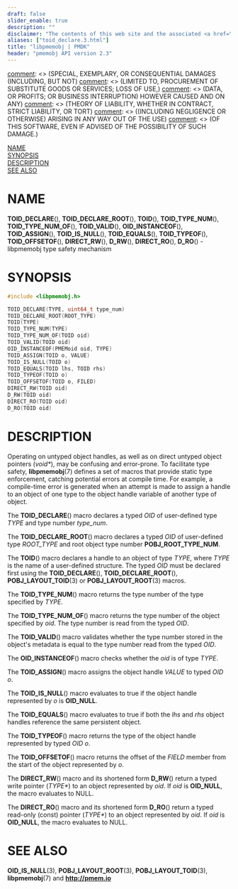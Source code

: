 ```yaml
---
draft: false
slider_enable: true
description: ""
disclaimer: "The contents of this web site and the associated <a href=\"https://github.com/pmem\">GitHub repositories</a> are BSD-licensed open source."
aliases: ["toid_declare.3.html"]
title: "libpmemobj | PMDK"
header: "pmemobj API version 2.3"
---
```


[comment]: <> (Copyright 2017-2018, Intel Corporation)

[comment]: <> (Redistribution and use in source and binary forms, with or without)
[comment]: <> (modification, are permitted provided that the following conditions)
[comment]: <> (are met:)
[comment]: <> (    * Redistributions of source code must retain the above copyright)
[comment]: <> (      notice, this list of conditions and the following disclaimer.)
[comment]: <> (    * Redistributions in binary form must reproduce the above copyright)
[comment]: <> (      notice, this list of conditions and the following disclaimer in)
[comment]: <> (      the documentation and/or other materials provided with the)
[comment]: <> (      distribution.)
[comment]: <> (    * Neither the name of the copyright holder nor the names of its)
[comment]: <> (      contributors may be used to endorse or promote products derived)
[comment]: <> (      from this software without specific prior written permission.)

[comment]: <> (THIS SOFTWARE IS PROVIDED BY THE COPYRIGHT HOLDERS AND CONTRIBUTORS)
[comment]: <> ("AS IS" AND ANY EXPRESS OR IMPLIED WARRANTIES, INCLUDING, BUT NOT)
[comment]: <> (LIMITED TO, THE IMPLIED WARRANTIES OF MERCHANTABILITY AND FITNESS FOR)
[comment]: <> (A PARTICULAR PURPOSE ARE DISCLAIMED. IN NO EVENT SHALL THE COPYRIGHT)
[comment]: <> (OWNER OR CONTRIBUTORS BE LIABLE FOR ANY DIRECT, INDIRECT, INCIDENTAL,)
[comment]: <> (SPECIAL, EXEMPLARY, OR CONSEQUENTIAL DAMAGES (INCLUDING, BUT NOT)
[comment]: <> (LIMITED TO, PROCUREMENT OF SUBSTITUTE GOODS OR SERVICES; LOSS OF USE,)
[comment]: <> (DATA, OR PROFITS; OR BUSINESS INTERRUPTION) HOWEVER CAUSED AND ON ANY)
[comment]: <> (THEORY OF LIABILITY, WHETHER IN CONTRACT, STRICT LIABILITY, OR TORT)
[comment]: <> ((INCLUDING NEGLIGENCE OR OTHERWISE) ARISING IN ANY WAY OUT OF THE USE)
[comment]: <> (OF THIS SOFTWARE, EVEN IF ADVISED OF THE POSSIBILITY OF SUCH DAMAGE.)

[comment]: <> (toid_declare.3 -- man page for obj type safety mechanism)

[NAME](#name)<br />
[SYNOPSIS](#synopsis)<br />
[DESCRIPTION](#description)<br />
[SEE ALSO](#see-also)<br />


# NAME #

**TOID_DECLARE**(), **TOID_DECLARE_ROOT**(), **TOID**(),
**TOID_TYPE_NUM**(), **TOID_TYPE_NUM_OF**(), **TOID_VALID**(),
**OID_INSTANCEOF**(), **TOID_ASSIGN**(), **TOID_IS_NULL**(),
**TOID_EQUALS**(), **TOID_TYPEOF**(), **TOID_OFFSETOF**(),
**DIRECT_RW**(), **D_RW**(), **DIRECT_RO**(),
**D_RO**() - libpmemobj type safety mechanism


# SYNOPSIS #

```c
#include <libpmemobj.h>

TOID_DECLARE(TYPE, uint64_t type_num)
TOID_DECLARE_ROOT(ROOT_TYPE)
TOID(TYPE)
TOID_TYPE_NUM(TYPE)
TOID_TYPE_NUM_OF(TOID oid)
TOID_VALID(TOID oid)
OID_INSTANCEOF(PMEMoid oid, TYPE)
TOID_ASSIGN(TOID o, VALUE)
TOID_IS_NULL(TOID o)
TOID_EQUALS(TOID lhs, TOID rhs)
TOID_TYPEOF(TOID o)
TOID_OFFSETOF(TOID o, FILED)
DIRECT_RW(TOID oid)
D_RW(TOID oid)
DIRECT_RO(TOID oid)
D_RO(TOID oid)
```


# DESCRIPTION #

Operating on untyped object handles, as well as on direct untyped object
pointers (*void\**), may be confusing and error-prone. To facilitate
type safety, **libpmemobj**(7) defines a set of macros that provide static
type enforcement, catching potential errors at compile time. For example,
a compile-time error is generated when an attempt is made to assign a handle to
an object of one type to the object handle variable of another type of object.

The **TOID_DECLARE**() macro declares a typed *OID* of user-defined type
*TYPE* and type number *type_num*.

The **TOID_DECLARE_ROOT**() macro declares a typed *OID* of user-defined type
*ROOT_TYPE* and root object type number **POBJ_ROOT_TYPE_NUM**.

The **TOID**() macro declares a handle to an object of type *TYPE*,
where *TYPE* is the name of a user-defined structure. The typed *OID* must
be declared first using the **TOID_DECLARE**(), **TOID_DECLARE_ROOT**(),
**POBJ_LAYOUT_TOID**(3) or **POBJ_LAYOUT_ROOT**(3) macros.

The **TOID_TYPE_NUM**() macro returns the type number of the type specified
by *TYPE*.

The **TOID_TYPE_NUM_OF**() macro returns the type number of the object
specified by *oid*. The type number is read from the typed *OID*.

The **TOID_VALID**() macro validates whether the type number stored in
the object's metadata is equal to the type number read from the typed *OID*.

The **OID_INSTANCEOF**() macro checks whether the *oid* is of type *TYPE*.

The **TOID_ASSIGN**() macro assigns the object handle *VALUE* to typed *OID*
*o*.

The **TOID_IS_NULL**() macro evaluates to true if the object handle
represented by *o* is **OID_NULL**.

The **TOID_EQUALS**() macro evaluates to true if both the *lhs* and *rhs*
object handles reference the same persistent object.

The **TOID_TYPEOF**() macro returns the type of the object handle represented
by typed *OID* *o*.

The **TOID_OFFSETOF**() macro returns the offset of the *FIELD* member from
the start of the object represented by *o*.

The **DIRECT_RW**() macro and its shortened form **D_RW**() return a typed
write pointer (*TYPE\**) to an object represented by *oid*. If *oid* is
**OID_NULL**, the macro evaluates to NULL.

The **DIRECT_RO**() macro and its shortened form **D_RO**() return a typed
read-only (const) pointer (*TYPE\**) to an object represented by *oid*. If
*oid* is **OID_NULL**, the macro evaluates to NULL.


# SEE ALSO #

**OID_IS_NULL**(3), **POBJ_LAYOUT_ROOT**(3), **POBJ_LAYOUT_TOID**(3),
**libpmemobj**(7) and **<http://pmem.io>**
